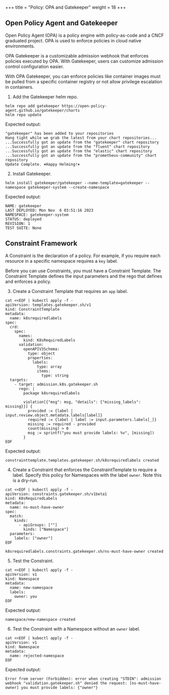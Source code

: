 +++
title = "Policy: OPA and Gatekeeper"
weight = 18
+++

## Open Policy Agent and Gatekeeper

Open Policy Agent (OPA) is a policy engine with policy-as-code and a CNCF graduated project.
OPA is used to enforce policies in cloud native environments.

OPA Gatekeeper is a customizable admission webhook that enforces policies executed by OPA. 
With Gatekeeper, users can customize admission control configuration easier.

With OPA Gatekeeper, you can enforce policies like container images must be pulled from a specific container registry or not allow privilege escalation in containers.

1. Add the Gatekeeper helm repo.

```ctr:kubernetes
helm repo add gatekeeper https://open-policy-agent.github.io/gatekeeper/charts
helm repo update
```

Expected output:

```shell
"gatekeeper" has been added to your repositories
Hang tight while we grab the latest from your chart repositories...
...Successfully got an update from the "gatekeeper" chart repository
...Successfully got an update from the "fluent" chart repository
...Successfully got an update from the "elastic" chart repository
...Successfully got an update from the "prometheus-community" chart repository
Update Complete. ⎈Happy Helming!⎈
```

2. Install Gatekeeper.

```ctr:kubernetes
helm install gatekeeper/gatekeeper --name-template=gatekeeper --namespace gatekeeper-system --create-namespace
```

Expected output:

```shell
NAME: gatekeeper
LAST DEPLOYED: Mon Nov  6 03:51:16 2023
NAMESPACE: gatekeeper-system
STATUS: deployed
REVISION: 1
TEST SUITE: None
```

## Constraint Framework

A Constraint is the declaration of a policy. For example, if you require each resource in a specific namespace requires a `key` label.

Before you can use Constraints, you must have a Constraint Template. The Constraint Template defines the input parameters and the rego that defines and enforces a policy.

3. Create a Constraint Template that requires an `app` label.

```ctr:kubernetes
cat <<EOF | kubectl apply -f -
apiVersion: templates.gatekeeper.sh/v1
kind: ConstraintTemplate
metadata:
  name: k8srequiredlabels
spec:
  crd:
    spec:
      names:
        kind: K8sRequiredLabels
      validation:
        openAPIV3Schema:
          type: object
          properties:
            labels:
              type: array
              items:
                type: string
  targets:
    - target: admission.k8s.gatekeeper.sh
      rego: |
        package k8srequiredlabels

        violation[{"msg": msg, "details": {"missing_labels": missing}}] {
          provided := {label | input.review.object.metadata.labels[label]}
          required := {label | label := input.parameters.labels[_]}
          missing := required - provided
          count(missing) > 0
          msg := sprintf("you must provide labels: %v", [missing])
        }
EOF
```

Expected output:

```shell
constrainttemplate.templates.gatekeeper.sh/k8srequiredlabels created
```

4. Create a Constraint that enforces the ConstraintTemplate to require a label. Specify this policy for Namespaces with the label `owner`. Note this is a dry-run.

```ctr:kubernetes
cat <<EOF | kubectl apply -f -
apiVersion: constraints.gatekeeper.sh/v1beta1
kind: K8sRequiredLabels
metadata:
  name: ns-must-have-owner
spec:
  match:
    kinds:
      - apiGroups: [""]
        kinds: ["Namespace"]
  parameters:
    labels: ["owner"]
EOF
```

```shell
k8srequiredlabels.constraints.gatekeeper.sh/ns-must-have-owner created
```

5. Test the Constraint.

```ctr:kubernetes
cat <<EOF | kubectl apply -f -
apiVersion: v1
kind: Namespace
metadata:
  name: new-namespace
  labels:
    owner: you
EOF
```

Expected output:

```shell
namespace/new-namespace created
```

6. Test the Constraint with a Namespace without an `owner` label.

```ctr:kubernetes
cat <<EOF | kubectl apply -f -
apiVersion: v1
kind: Namespace
metadata:
  name: rejected-namespace
EOF
```

Expected output:

```shell
Error from server (Forbidden): error when creating "STDIN": admission webhook "validation.gatekeeper.sh" denied the request: [ns-must-have-owner] you must provide labels: {"owner"}
```